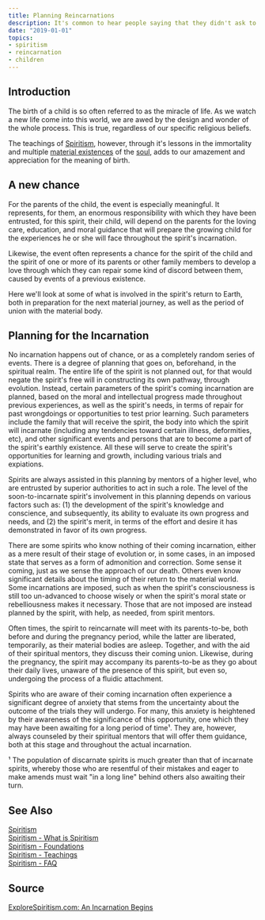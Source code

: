 ```yaml
---
title: Planning Reincarnations
description: It's common to hear people saying that they didn't ask to be born. The reality in fact is way different...
date: "2019-01-01"
topics:
- spiritism
- reincarnation
- children
---
```


## Introduction
The birth of a child is so often referred to as the miracle of life. As we watch a new 
life come into this world, we are awed by the design and wonder of the whole process.
This is true, regardless of our specific religious beliefs.  

The teachings of [Spiritism](/spiritism), however, through it's lessons in the immortality and multiple 
[material existences](/about/material-world) of the [soul](/about/soul), adds to our amazement and 
appreciation for the meaning of birth.  

## A new chance
For the parents of the child, the event is especially meaningful.  It represents, for them, an enormous 
responsibility with which they have been entrusted, for this spirit, their child, will depend on the parents 
for the loving care, education, and moral guidance that will prepare the growing child for the experiences he 
or she will face throughout the spirit's incarnation.  

Likewise, the event often represents a chance for the spirit of the child and the spirit of 
one or more of its parents or other family members to develop a love through which they can repair 
some kind of discord between them, caused by events of a previous existence.  

Here we'll look at some of what is involved in the spirit's return to Earth, both in preparation for the 
next material journey, as well as the period of union with the material body. 


## Planning for the Incarnation
No incarnation happens out of chance, or as a completely random series of events.  There is a degree of planning that goes on, beforehand, in the spiritual realm.  The entire life of the spirit is not planned out, for that would negate the spirit's free will in constructing its own pathway, through evolution.  Instead, certain parameters of the spirit's coming incarnation are planned, based on the moral and intellectual progress made throughout previous experiences, as well as the spirit's needs, in terms of repair for past wrongdoings or opportunities to test prior learning. Such parameters include the family that will receive the spirit, the body into which the spirit will incarnate (including any tendencies toward certain illness, deformities, etc), and other significant events and persons that are to become a part of the spirit's earthly existence.  All these will serve to create the spirit's opportunities for learning and growth, including various trials and expiations.  

Spirits are always assisted in this planning by mentors of a higher level, who are entrusted by superior authorities to act in such a role.  The level of the soon-to-incarnate spirit's involvement in this planning depends on various factors such as:  (1) the development of the spirit's knowledge and conscience, and subsequently, its ability to evaluate its own progress and needs, and (2) the spirit's merit, in terms of the effort and desire it has demonstrated in favor of its own progress. 

There are some spirits who know nothing of their coming incarnation, either as a mere result of their stage of evolution or, in some cases, in an imposed state that serves as a form of admonition and correction.  Some sense it coming, just as we sense the approach of our death.  Others even know significant details about the timing of their return to the material world.  Some incarnations are imposed, such as when the spirit's consciousness is still too un-advanced to choose wisely or when the spirit's moral state or rebelliousness makes it necessary.  Those that are not imposed are instead planned by the spirit, with help, as needed, from spirit mentors.
	     	
Often times, the spirit to reincarnate will meet with its parents-to-be, both before and during the pregnancy period, while the latter are liberated, temporarily, as their material bodies are asleep.  Together, and with the aid of their spiritual mentors, they discuss their coming union.  Likewise, during the pregnancy, the spirit may accompany its parents-to-be as they go about their daily lives, unaware of the presence of this spirit, but even so, undergoing the process of a fluidic attachment.

Spirits who are aware of their coming incarnation often experience a significant degree of anxiety that stems from the uncertainty about the outcome of the trials they will undergo.  For many, this anxiety is heightened by their awareness of the significance of this opportunity, one which they may have been awaiting for a long period of time¹.   They are, however, always counseled by their spiritual mentors that will offer them guidance, both at this stage and throughout the actual incarnation.  

¹ The population of discarnate spirits is much greater than that of incarnate spirits, whereby those who are resentful of their mistakes and eager to make amends must wait "in a long line" behind others also awaiting their turn. 


## See Also
[Spiritism](/spiritism)  
[Spiritism - What is Spiritism](/spiritism/about)  
[Spiritism - Foundations](/spiritism/foundations)  
[Spiritism - Teachings](/spiritism/teachings)  
[Spiritism - FAQ](/spiritism/faq)



## Source
[ExploreSpiritism.com: An Incarnation Begins](http://www.explorespiritism.com/Philosophy_Reincarnation_Planningandbirth_Intro.htm)

